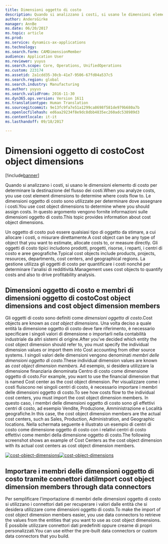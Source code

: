 ```yaml
---
title: Dimensioni oggetto di costo
description: Quando si analizzano i costi, si usano le dimensioni elemento di costo per determinare la destinazione del flusso dei costi. Le dimensioni oggetto di costo sono utilizzate per determinare dove assegnare i costi. In questo argomento vengono fornite informazioni sulle dimensioni oggetto di costo.
author: AndersGirke
manager: AnnBe
ms.date: 06/20/2017
ms.topic: article
ms.prod: 
ms.service: dynamics-ax-applications
ms.technology: 
ms.search.form: CAMDimensionMember
audience: Application User
ms.reviewer: yuyus
ms.search.scope: Core, Operations, UnifiedOperations
ms.custom: 223174
ms.assetid: 2a1cdd35-30cb-41e7-9506-67fd04a537c5
ms.search.region: global
ms.search.industry: Manufacturing
ms.author: yuyus
ms.search.validFrom: 2016-11-30
ms.dyn365.ops.version: Version 1611
ms.translationtype: Human Translation
ms.sourcegitcommit: 9e13fc9fa7e51a1299ca8698f581de979b680a7b
ms.openlocfilehash: ed6aa29234f8e9dc8dbb4835ec260adc538989d3
ms.contentlocale: it-it
ms.lasthandoff: 09/18/2017

---
```


# <a name="cost-object-dimensions"></a><span data-ttu-id="7e147-105">Dimensioni oggetto di costo</span><span class="sxs-lookup"><span data-stu-id="7e147-105">Cost object dimensions</span></span>

[!include[banner](../includes/banner.md)]


<span data-ttu-id="7e147-106">Quando si analizzano i costi, si usano le dimensioni elemento di costo per determinare la destinazione del flusso dei costi.</span><span class="sxs-lookup"><span data-stu-id="7e147-106">When you analyze costs, you use cost element dimensions to determine where costs flow to.</span></span> <span data-ttu-id="7e147-107">Le dimensioni oggetto di costo sono utilizzate per determinare dove assegnare i costi.</span><span class="sxs-lookup"><span data-stu-id="7e147-107">You use cost object dimensions to determine where you should assign costs.</span></span> <span data-ttu-id="7e147-108">In questo argomento vengono fornite informazioni sulle dimensioni oggetto di costo.</span><span class="sxs-lookup"><span data-stu-id="7e147-108">This topic provides information about cost object dimensions.</span></span>

<span data-ttu-id="7e147-109">Un oggetto di costo può essere qualsiasi tipo di oggetto da stimare, a cui allocare i costi, o misurare direttamente.</span><span class="sxs-lookup"><span data-stu-id="7e147-109">A cost object can be any type of object that you want to estimate, allocate costs to, or measure directly.</span></span> <span data-ttu-id="7e147-110">Gli oggetti di costo tipici includono prodotti, progetti, risorse, i reparti, i centri di costo e aree geografiche.</span><span class="sxs-lookup"><span data-stu-id="7e147-110">Typical cost objects include products, projects, resources, departments, cost centers, and geographical regions.</span></span> <span data-ttu-id="7e147-111">La gestione utilizza gli oggetti di costo per quantificare i costi nonché per determinare l'analisi di redditività.</span><span class="sxs-lookup"><span data-stu-id="7e147-111">Management uses cost objects to quantify costs and also to drive profitability analysis.</span></span>

## <a name="cost-object-dimensions-and-cost-object-dimension-members"></a><span data-ttu-id="7e147-112">Dimensioni oggetto di costo e membri di dimensioni oggetto di costo</span><span class="sxs-lookup"><span data-stu-id="7e147-112">Cost object dimensions and cost object dimension members</span></span>
<span data-ttu-id="7e147-113">Gli oggetti di costo sono definiti come *dimensioni oggetto di costo*.</span><span class="sxs-lookup"><span data-stu-id="7e147-113">Cost objects are known as *cost object dimensions*.</span></span> <span data-ttu-id="7e147-114">Una volta deciso a quale entità la dimensione oggetto di costo deve fare riferimento, è necessario specificare i singoli valori di dimensione o importarli nella contabilità industriale da altri sistemi di origine.</span><span class="sxs-lookup"><span data-stu-id="7e147-114">After you’ve decided which entity the cost object dimension should refer to, you must specify the individual dimension values or import them into Cost accounting from other source systems.</span></span> <span data-ttu-id="7e147-115">I singoli valori delle dimensioni vengono denominati *membri delle dimensioni oggetto di costo*.</span><span class="sxs-lookup"><span data-stu-id="7e147-115">These individual dimension values are known as *cost object dimension members*.</span></span> <span data-ttu-id="7e147-116">Ad esempio, si desidera utilizzare la dimensione finanziaria denominata Centro di costo come dimensione oggetto di costo.</span><span class="sxs-lookup"><span data-stu-id="7e147-116">For example, you want to use the financial dimension that is named Cost center as the cost object dimension.</span></span> <span data-ttu-id="7e147-117">Per visualizzare come i costi fluiscono nei singoli centri di costo, è necessario importare i membri delle dimensioni oggetto di costo.</span><span class="sxs-lookup"><span data-stu-id="7e147-117">To see how costs flow to the individual cost centers, you must import the cost object dimension members.</span></span> <span data-ttu-id="7e147-118">In questo caso, i membri delle dimensioni oggetto di costo sono gli effettivi centri di costo, ad esempio Vendite, Produzione, Amministrazione e Località geografiche.</span><span class="sxs-lookup"><span data-stu-id="7e147-118">In this case, the cost object dimension members are the actual cost centers, such as Sales, Production, Administration, and Geographic locations.</span></span> <span data-ttu-id="7e147-119">Nella schermata seguente è illustrato un esempio di centri di costo come dimensione oggetto di costo con i relativi centri di costo effettivi come membri della dimensione oggetto di costo.</span><span class="sxs-lookup"><span data-stu-id="7e147-119">The following screenshot shows an example of Cost Centers as the cost object dimension with its actual cost centers as cost object dimension members.</span></span> 

<span data-ttu-id="7e147-120">[![cost-object-dimensions](./media/cost-object-dimensions.png)](./media/cost-object-dimensions.png)</span><span class="sxs-lookup"><span data-stu-id="7e147-120">[![cost-object-dimensions](./media/cost-object-dimensions.png)](./media/cost-object-dimensions.png)</span></span>

## <a name="import-cost-object-dimension-members-through-data-connectors"></a><span data-ttu-id="7e147-121">Importare i membri delle dimensioni oggetto di costo tramite connettori dati</span><span class="sxs-lookup"><span data-stu-id="7e147-121">Import cost object dimension members through data connectors</span></span>
<span data-ttu-id="7e147-122">Per semplificare l'importazione di membri delle dimensioni oggetto di costo si utilizzano i connettori dati per recuperare i valori dalle entità che si desidera utilizzare come dimensioni oggetto di costo.</span><span class="sxs-lookup"><span data-stu-id="7e147-122">To make the import of cost object dimension members easier, you use data connectors to retrieve the values from the entities that you want to use as cost object dimensions.</span></span> <span data-ttu-id="7e147-123">È possibile utilizzare connettori dati predefiniti oppure crearne di propri personalizzati.</span><span class="sxs-lookup"><span data-stu-id="7e147-123">You can use either the pre-built data connectors or custom data connectors that you build.</span></span>




